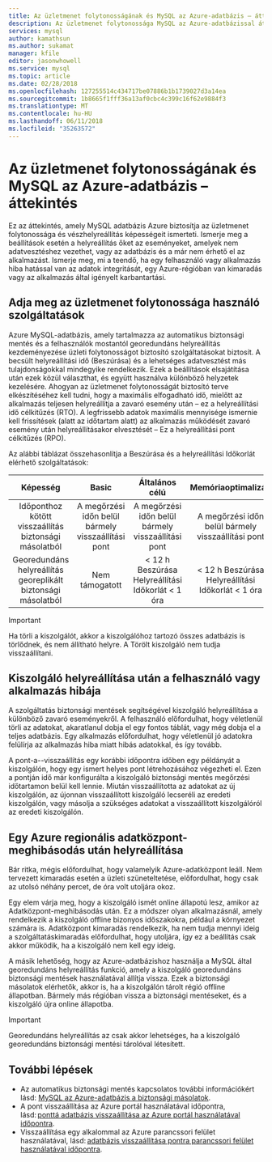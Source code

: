 ```yaml
---
title: Az üzletmenet folytonosságának és MySQL az Azure-adatbázis – áttekintés
description: Az üzletmenet folytonossága MySQL az Azure-adatbázissal áttekintése.
services: mysql
author: kamathsun
ms.author: sukamat
manager: kfile
editor: jasonwhowell
ms.service: mysql
ms.topic: article
ms.date: 02/28/2018
ms.openlocfilehash: 127255514c434717be07886b1b1739027d3a14ea
ms.sourcegitcommit: 1b8665f1fff36a13af0cbc4c399c16f62e9884f3
ms.translationtype: MT
ms.contentlocale: hu-HU
ms.lasthandoff: 06/11/2018
ms.locfileid: "35263572"
---
```

# <a name="overview-of-business-continuity-with-azure-database-for-mysql"></a>Az üzletmenet folytonosságának és MySQL az Azure-adatbázis – áttekintés

Ez az áttekintés, amely MySQL adatbázis Azure biztosítja az üzletmenet folytonossága és vészhelyreállítás képességeit ismerteti. Ismerje meg a beállítások esetén a helyreállítás őket az eseményeket, amelyek nem adatvesztéshez vezethet, vagy az adatbázis és a már nem érhető el az alkalmazást. Ismerje meg, mi a teendő, ha egy felhasználó vagy alkalmazás hiba hatással van az adatok integritását, egy Azure-régióban van kimaradás vagy az alkalmazás által igényelt karbantartási.

## <a name="features-that-you-can-use-to-provide-business-continuity"></a>Adja meg az üzletmenet folytonossága használó szolgáltatások

Azure MySQL-adatbázis, amely tartalmazza az automatikus biztonsági mentés és a felhasználók mostantól georedundáns helyreállítás kezdeményezése üzleti folytonosságot biztosító szolgáltatásokat biztosít. A becsült helyreállítási idő (Beszúrása) és a lehetséges adatvesztést más tulajdonságokkal mindegyike rendelkezik. Ezek a beállítások elsajátítása után ezek közül választhat, és együtt használva különböző helyzetek kezelésére. Ahogyan az üzletmenet folytonosságát biztosító terve elkészítéséhez kell tudni, hogy a maximális elfogadható idő, mielőtt az alkalmazás teljesen helyreállítja a zavaró esemény után – ez a helyreállítási idő célkitűzés (RTO). A legfrissebb adatok maximális mennyisége ismernie kell frissítések (alatt az időtartam alatt) az alkalmazás működését zavaró esemény után helyreállításakor elvesztését – Ez a helyreállítási pont célkitűzés (RPO).

Az alábbi táblázat összehasonlítja a Beszúrása és a helyreállítási Időkorlát elérhető szolgáltatások:

| **Képesség** | **Basic** | **Általános célú** | **Memóriaoptimalizált** |
| :------------: | :-------: | :-----------------: | :------------------: |
| Időponthoz kötött visszaállítás biztonsági másolatból | A megőrzési időn belül bármely visszaállítási pont | A megőrzési időn belül bármely visszaállítási pont | A megőrzési időn belül bármely visszaállítási pont |
| Georedundáns helyreállítás georeplikált biztonsági másolatból | Nem támogatott | < 12 h Beszúrása<br/>Helyreállítási Időkorlát < 1 óra | < 12 h Beszúrása<br/>Helyreállítási Időkorlát < 1 óra |

> [!IMPORTANT]
> Ha törli a kiszolgálót, akkor a kiszolgálóhoz tartozó összes adatbázis is törlődnek, és nem állítható helyre. A Törölt kiszolgáló nem tudja visszaállítani.

## <a name="recover-a-server-after-a-user-or-application-error"></a>Kiszolgáló helyreállítása után a felhasználó vagy alkalmazás hibája

A szolgáltatás biztonsági mentések segítségével kiszolgáló helyreállítása a különböző zavaró eseményekről. A felhasználó előfordulhat, hogy véletlenül törli az adatokat, akaratlanul dobja el egy fontos táblát, vagy még dobja el a teljes adatbázis. Egy alkalmazás előfordulhat, hogy véletlenül jó adatokra felülírja az alkalmazás hiba miatt hibás adatokkal, és így tovább.

A pont-a--visszaállítás egy korábbi időpontra időben egy példányát a kiszolgálón, hogy egy ismert helyes pont létrehozásához végezheti el. Ezen a pontján idő már konfigurálta a kiszolgáló biztonsági mentés megőrzési időtartamon belül kell lennie. Miután visszaállította az adatokat az új kiszolgálón, az újonnan visszaállított kiszolgáló lecseréli az eredeti kiszolgálón, vagy másolja a szükséges adatokat a visszaállított kiszolgálóról az eredeti kiszolgálón.

## <a name="recover-from-an-azure-regional-data-center-outage"></a>Egy Azure regionális adatközpont-meghibásodás után helyreállítása

Bár ritka, mégis előfordulhat, hogy valamelyik Azure-adatközpont leáll. Nem tervezett kimaradás esetén a üzleti szüneteltetése, előfordulhat, hogy csak az utolsó néhány percet, de óra volt utoljára okoz.

Egy elem várja meg, hogy a kiszolgáló ismét online állapotú lesz, amikor az Adatközpont-meghibásodás után. Ez a módszer olyan alkalmazásnál, amely rendelkezik a kiszolgáló offline bizonyos időszakokra, például a környezet számára is. Adatközpont kimaradás rendelkezik, ha nem tudja mennyi ideig a szolgáltatáskimaradás előfordulhat, hogy utoljára, így ez a beállítás csak akkor működik, ha a kiszolgáló nem kell egy ideig.

A másik lehetőség, hogy az Azure-adatbázishoz használja a MySQL által georedundáns helyreállítás funkció, amely a kiszolgáló georedundáns biztonsági mentések használatával állítja vissza. Ezek a biztonsági másolatok elérhetők, akkor is, ha a kiszolgálón tárolt régió offline állapotban. Bármely más régióban vissza a biztonsági mentéseket, és a kiszolgáló újra online állapotba.

> [!IMPORTANT]
> Georedundáns helyreállítás az csak akkor lehetséges, ha a kiszolgáló georedundáns biztonsági mentési tárolóval létesített.

## <a name="next-steps"></a>További lépések

- Az automatikus biztonsági mentés kapcsolatos további információkért lásd: [MySQL az Azure-adatbázis a biztonsági másolatok](concepts-backup.md).
- A pont visszaállítása az Azure portál használatával időpontra, lásd: [ponttá adatbázis visszaállítása az Azure portál használatával időpontra](howto-restore-server-portal.md).
- Visszaállítása egy alkalommal az Azure parancssori felület használatával, lásd: [adatbázis visszaállítása pontra parancssori felület használatával időpontra](howto-restore-server-cli.md).